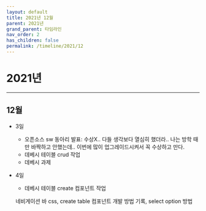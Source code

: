 ```yaml
---
layout: default
title: 2021년 12월
parent: 2021년
grand_parent: 타임라인
nav_order: 2
has_children: false
permalink: /timeline/2021/12
---
```


# 2021년
<hr/>

## 12월

- 3일
  - 오픈소스 sw 동아리 발표: 수상X.. 다들 생각보다 열심히 했더라.. 나는 방학 때만 바짝하고 안했는데.. 이번에 많이 업그레이드시켜서 꼭 수상하고 만다.
  - 데베시 테이블 crud 작업
  - 데베시 과제

- 4일
  - 데베시 테이블 create 컴포넌트 작업

  네비게이션 바 css, create table 컴포넌트 개발 방법 기록, select option 방법